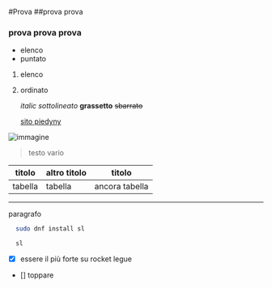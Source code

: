 #Prova
##prova prova

### prova prova prova

- elenco
- puntato
1. elenco

2. ordinato
   
   *italic*
   _sottolineato_
   **grassetto**
   ~~sbarrato~~
   
   [sito piedyny](www.francescomasala.me)

![immagine](https://www.google.com/url?sa=i&url=https%3A%2F%2Fsonic-universe.fandom.com%2Fwiki%2FSonic_the_Hedgehog&psig=AOvVaw0tNLCx6E0RSRYHUABXBDuu&ust=1601302482614000&source=images&cd=vfe&ved=0CAIQjRxqFwoTCPjys9_CiewCFQAAAAAdAAAAABAE)

> testo
> vario

| titolo  | altro titolo | titolo         |
| ------- | ------------ | -------------- |
| tabella | tabella      | ancora tabella |

----------

<p>paragrafo<p/>
<!-- github -->

```bash
  sudo dnf install sl

  sl
```

* [x] essere il più forte su rocket legue

* [] toppare

